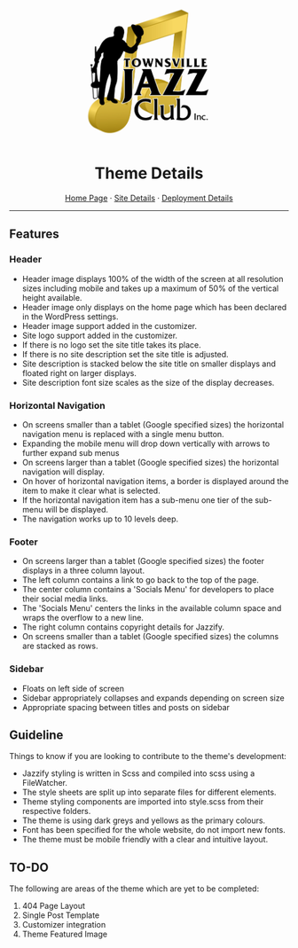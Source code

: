<div align="center">
    <a href="https://github.com/cp3402-students/cp3402-2021-site-cp3402-2021-team04">
    <img src="documentationResources/TJC-Logo.jpg" alt="Logo" width="250" height="250">
    </a>

<h1>Theme Details</h1>
  <p>
    <a href="#">Home Page</a> · <a href="#">Site Details</a> · <a href="#">Deployment Details</a>
  </p>
</div>
<hr/>

<h2>Features</h2>

<h3>Header</h3>
<ul>
    <li>Header image displays 100% of the width of the screen at all resolution sizes including mobile and takes up a maximum of 50% of the vertical height available.</li>
    <li>Header image only displays on the home page which has been declared in the WordPress settings.</li>
    <li>Header image support added in the customizer.</li>
    <li>Site logo support added in the customizer.</li>
    <li>If there is no logo set the site title takes its place.</li>
    <li>If there is no site description set the site title is adjusted.</li>
    <li>Site description is stacked below the site title on smaller displays and floated right on larger displays.</li>
    <li>Site description font size scales as the size of the display decreases.</li>
</ul>

<h3>Horizontal Navigation</h3>
<ul>
    <li>On screens smaller than a tablet (Google specified sizes) the horizontal navigation menu is replaced with a single menu button.</li>
    <li>Expanding the mobile menu will drop down vertically with arrows to further expand sub menus</li>
    <li>On screens larger than a tablet (Google specified sizes) the horizontal navigation will display.</li>
    <li>On hover of horizontal navigation items, a border is displayed around the item to make it clear what is selected.</li>
    <li>If the horizontal navigation item has a sub-menu one tier of the sub-menu will be displayed.</li>
    <li>The navigation works up to 10 levels deep.</li>
</ul>

<h3>Footer</h3>
<ul>
    <li>On screens larger than a tablet (Google specified sizes) the  footer displays in a three column layout.</li>
    <li>The left column contains a link to go back to the top of the page.</li>
    <li>The center column contains a 'Socials Menu' for developers to place their social media links.</li>
    <li>The 'Socials Menu' centers the links in the available column space and wraps the overflow to a new line.</li>
    <li>The right column contains copyright details for Jazzify.</li>
    <li>On screens smaller than a tablet (Google specified sizes) the columns are stacked as rows.</li>
</ul>

<h3>Sidebar</h3>
<ul>
    <li>Floats on left side of screen</li>
    <li>Sidebar appropriately collapses and expands depending on screen size</li>
    <li>Appropriate spacing between titles and posts on sidebar</li>
</ul>



<h2>Guideline</h2>
<p>Things to know if you are looking to contribute to the theme's development:</p>
<ul>
    <li>Jazzify styling is written in Scss and compiled into scss using a FileWatcher.</li>
    <li>The style sheets are split up into separate files for different elements.</li>
    <li>Theme styling components are imported into style.scss from their respective folders.</li>
    <li>The theme is using dark greys and yellows as the primary colours.</li>
    <li>Font has been specified for the whole website, do not import new fonts.</li>
    <li>The theme must be mobile friendly with a clear and intuitive layout.</li>
</ul>

<h2>TO-DO</h2>
<p>The following are areas of the theme which are yet to be completed:</p>
<ol>
    <li>404 Page Layout</li>
    <li>Single Post Template</li>
    <li>Customizer integration</li>
    <li>Theme Featured Image</li>
</ol>